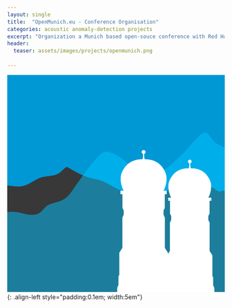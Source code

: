 ```yaml
---
layout: single
title:  "OpenMunich.eu - Conference Organisation"
categories: acoustic anomaly-detection projects
excerpt: "Organization a Munich based open-souce conference with Red Hat and Accenture"
header:
  teaser: assets/images/projects/openmunich.png

---
```


![logo](\assets\images\projects\openmunich.png){: .align-left style="padding:0.1em; width:5em"}
